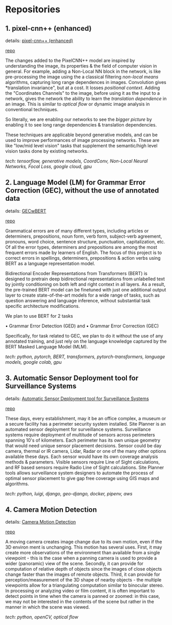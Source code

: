 # **Repositories**

## 1. pixel-cnn++ (enhanced)

details: [pixel-cnn++ (enhanced)](https://sunilchomal.github.io/pixel-cnn/) 

[repo](https://github.com/sunilchomal/pixel-cnn)

The changes added to the PixelCNN++ model are inspired by understanding the image, its properties & the field of computer vision in general. For example, adding a Non-Local NN block in the network, is like pre-processing the image using the a classical filtering *non-local means* algorithms, capturing long range dependences in images. Convolution gives *translation invariance", but at a cost. It losses *positional context*. Adding the "Coordinates Channels" to the image, before using it as the input to a network, gives the network the ability to learn the *translation dependence* in an image. This is similar to *optical flow* or dynamic image analysis in conventional techniques.

So literally, we are enabling our networks to see the *bigger picture* by enabling it to see long range dependencies & translation dependencies.

These techniques are applicable beyond generative models, and can be used to improve performances of image processing networks. These are like "low/mid level vision" tasks that supplement the semantic/high level vision tasks done by existing networks.

*tech: tensorflow, generative models, CoordConv, Non-Local Neural Networks, Focal Loss, google cloud, gpu*

## 2. Language Model (LM) for Grammar Error Correction (GEC), without the use of annotated data

details: [GECwBERT](https://sunilchomal.github.io/GECwBERT/)

[repo](https://github.com/sunilchomal/GECwBERT)

Grammatical errors are of many different types, including articles or determiners, prepositions, noun form, verb form, subject-verb agreement, pronouns, word choice, sentence structure, punctuation, capitalization, etc. Of all the error types, determiners and prepositions are among the most frequent errors made by learners of English. The focus of this project is to correct errors in spellings, determiners, prepositions & action verbs using BERT as a language representation model.

Bidirectional Encoder Representations from Transformers (BERT) is designed to pretrain deep bidirectional representations from unlabelled text by jointly conditioning on both left and right context in all layers. As a result, the pre-trained BERT model can be finetuned with just one additional output layer to create state-of-the-art models for a wide range of tasks, such as question answering and language inference, without substantial task specific architecture modifications.

We plan to use BERT for 2 tasks 

• Grammar Error Detection (GED) and 
• Grammar Error Correction (GEC)

Specifically, for task related to GEC, we plan to do it without the use of any annotated training, and just rely on the language knowledge captured by the BERT Masked Language Model (MLM).

*tech: python, pytorch, BERT, transformers, pytorch-transformers, language models, google colab, gpu*

## 3. Automatic Sensor Deployment tool for Surveillance Systems

details: [Automatic Sensor Deployment tool for Surveillance Systems](https://sunilchomal.github.io/GISSitePlanner/)

[repo](https://github.com/sunilchomal/GISSitePlanner)

These days, every establishment, may it be an office complex, a museum or a secure facility has a perimeter security system installed. Site Planner is an automated sensor deployment for surveillance systems. Surveillance systems require deployment of multitude of sensors across perimeters spanning 10's of kilometers. Each perimeter has its own unique geometry that would need unique sensor placement decisions. Sensor could be day camera, thermal or IR camera, Lidar, Radar or one of the many other options available these days. Each sensor would have its own coverage analysis methods & parameters. Visible sensors require Line of Sight calculations, and RF based sensors require Radio Line of Sight calculations. Site Planner tools allows surveillance system designers to automate the process of optimal sensor placement to give gap free coverage using GIS maps and algorithms.

*tech: python, luigi, django, geo-django, docker, pipenv, aws*

## 4. Camera Motion Detection

details: [Camera Motion Detection](https://sunilchomal.github.io/cam-pan-detect/)

[repo](https://github.com/sunilchomal/cam-pan-detect)

A moving camera creates image change due to its own motion, even if the 3D environ ment is unchanging. This motion has several uses. First, it may create more observations of the environment than available from a single viewpoint - this is the case when a panning camera is used to provide a wider (panoramic) view of the scene. Secondly, it can provide for computation of relative depth of objects since the images of close objects change faster than the images of remote objects. Third, it can provide for perception/measurement of the 3D shape of nearby objects - the multiple viewpoints allow for a triangulating computation similar to binocular stereo. In processing or analyzing video or film content, it is often important to detect points in time when the camera is panned or zoomed: in this case, we may not be interested in the contents of the scene but rather in the manner in which the scene was viewed.

*tech: python, openCV, optical flow*

